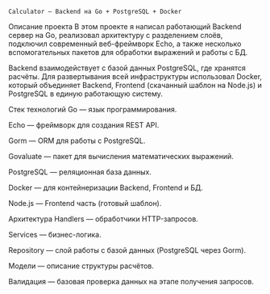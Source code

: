     Calculator — Backend на Go + PostgreSQL + Docker
Описание проекта
В этом проекте я написал работающий Backend сервер на Go, реализовал архитектуру с разделением слоёв, подключил современный веб-фреймворк Echo, а также несколько вспомогательных пакетов для обработки выражений и работы с БД.

Backend взаимодействует с базой данных PostgreSQL, где хранятся расчёты. Для развертывания всей инфраструктуры использовал Docker, который объединяет Backend, Frontend (скачанный шаблон на Node.js) и PostgreSQL в единую работающую систему.

Стек технологий
Go — язык программирования.

Echo — фреймворк для создания REST API.

Gorm — ORM для работы с PostgreSQL.

Govaluate — пакет для вычисления математических выражений.

PostgreSQL — реляционная база данных.

Docker — для контейнеризации Backend, Frontend и БД.

Node.js — Frontend часть (готовый шаблон).

Архитектура
Handlers — обработчики HTTP-запросов.

Services — бизнес-логика.

Repository — слой работы с базой данных (PostgreSQL через Gorm).

Модели — описание структуры расчётов.

Валидация — базовая проверка данных на этапе получения запросов.
